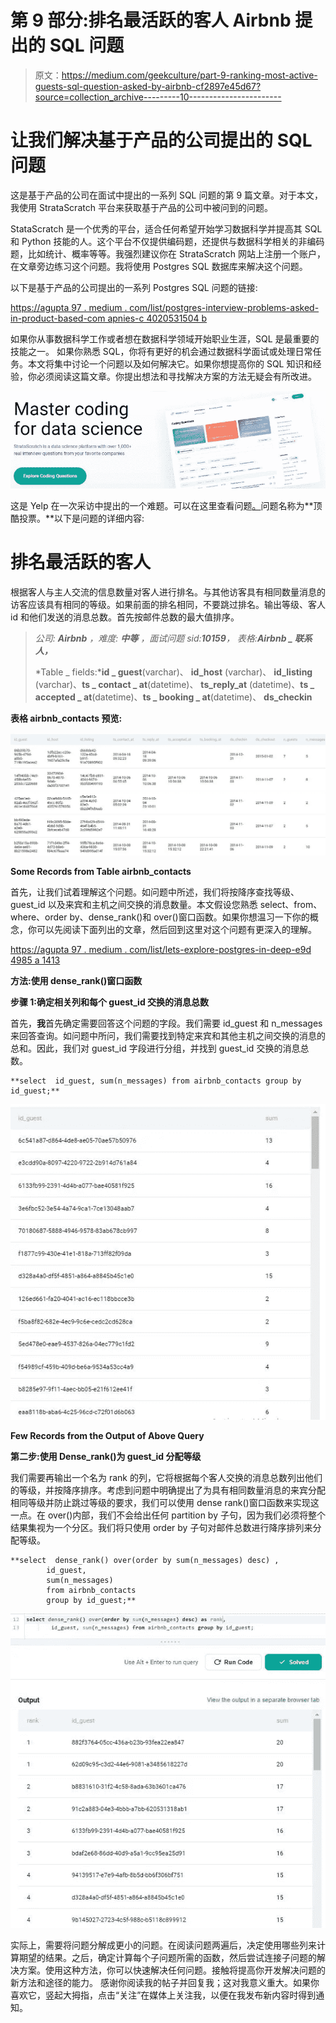 # 第 9 部分:排名最活跃的客人 Airbnb 提出的 SQL 问题

> 原文：<https://medium.com/geekculture/part-9-ranking-most-active-guests-sql-question-asked-by-airbnb-cf2897e45d67?source=collection_archive---------10----------------------->

# 让我们解决基于产品的公司提出的 SQL 问题

这是基于产品的公司在面试中提出的一系列 SQL 问题的第 9 篇文章。对于本文，我使用 StrataScratch 平台来获取基于产品的公司中被问到的问题。

StataScratch 是一个优秀的平台，适合任何希望开始学习数据科学并提高其 SQL 和 Python 技能的人。这个平台不仅提供编码题，还提供与数据科学相关的非编码题，比如统计、概率等等。我强烈建议你在 StrataScratch 网站上注册一个账户，在文章旁边练习这个问题。我将使用 Postgres SQL 数据库来解决这个问题。

以下是基于产品的公司提出的一系列 Postgres SQL 问题的链接:

[https://agupta 97 . medium . com/list/postgres-interview-problems-asked-in-product-based-com apnies-c 4020531504 b](https://agupta97.medium.com/list/postgres-interview-problems-asked-in-productbased-comapnies-c4020531504b)

如果你从事数据科学工作或者想在数据科学领域开始职业生涯，SQL 是最重要的技能之一。
如果你熟悉 SQL，你将有更好的机会通过数据科学面试或处理日常任务。本文将集中讨论一个问题以及如何解决它。如果你想提高你的 SQL 知识和经验，你必须阅读这篇文章。你提出想法和寻找解决方案的方法无疑会有所改进。

![](img/5a90f0209dc3d5a42c15a5adad2ebcd4.png)

这是 Yelp 在一次采访中提出的一个难题。可以在这里查看问题[。](https://platform.stratascratch.com/coding/10060-top-cool-votes?code_type=1)问题名称为**顶酷投票。**以下是问题的详细内容:

# 排名最活跃的客人

根据客人与主人交流的信息数量对客人进行排名。与其他访客具有相同数量消息的访客应该具有相同的等级。如果前面的排名相同，不要跳过排名。输出等级、客人 id 和他们发送的消息总数。首先按邮件总数的最大值排序。

> *公司:* ***Airbnb*** *，难度:* ***中等*** *，面试问题 sid:****10159****，* *表格:***Airbnb _ 联系人*，***
> 
> *Table _ fields:***id _ guest**(varchar)、 **id_host** (varchar)、 **id_listing** (varchar)、**ts _ contact _ at**(datetime)、 **ts_reply_at** (datetime)、**ts _ accepted _ at**(datetime)、**ts _ booking _ at**(datetime)、 **ds_checkin**

**表格 airbnb_contacts 预览:**

![](img/5d57a609e96cc5fd7b222cb410cb94f4.png)

**Some Records from Table airbnb_contacts**

首先，让我们试着理解这个问题。如问题中所述，我们将按降序查找等级、guest_id 以及来宾和主机之间交换的消息数量。本文假设您熟悉 select、from、where、order by、dense_rank()和 over()窗口函数。如果你想温习一下你的概念，你可以先阅读下面列出的文章，然后回到这里对这个问题有更深入的理解。

[https://agupta 97 . medium . com/list/lets-explore-postgres-in-deep-e9d 4985 a 1413](https://agupta97.medium.com/list/lets-explore-postgres-in-deep-e9d4985a1413)

**方法:使用 dense_rank()窗口函数**

**步骤 1:确定相关列和每个 guest_id 交换的消息总数**

首先，**我**首先确定需要回答这个问题的字段。我们需要 id_guest 和 n_messages 来回答查询。如问题中所问，我们需要找到特定来宾和其他主机之间交换的消息的总和。因此，我们对 guest_id 字段进行分组，并找到 guest_id 交换的消息总数。

```
**select  id_guest, sum(n_messages) from airbnb_contacts group by id_guest;**
```

![](img/060e959a2b991a85a6e27cde90fe83aa.png)

**Few Records from the Output of Above Query**

**第二步:使用 Dense_rank()为 guest_id 分配等级**

我们需要再输出一个名为 rank 的列，它将根据每个客人交换的消息总数列出他们的等级，并按降序排序。考虑到问题中明确提出了为具有相同数量消息的来宾分配相同等级并防止跳过等级的要求，我们可以使用 dense rank()窗口函数来实现这一点。在 over()内部，我们不会给出任何 partition by 子句，因为我们必须将整个结果集视为一个分区。我们将只使用 order by 子句对邮件总数进行降序排列来分配等级。

```
**select  dense_rank() over(order by sum(n_messages) desc) ,
        id_guest,
        sum(n_messages)
        from airbnb_contacts
        group by id_guest;**
```

![](img/fb4fa1853493038d865fadabb7806621.png)

实际上，需要将问题分解成更小的问题。在阅读问题两遍后，决定使用哪些列来计算期望的结果。之后，确定计算每个子问题所需的函数，然后尝试连接子问题的解决方案。使用这种方法，你可以快速解决任何问题。接触将提高你开发解决问题的新方法和途径的能力。
感谢你阅读我的帖子并回复我；这对我意义重大。如果你喜欢它，竖起大拇指，点击“关注”在媒体上关注我，以便在我发布新内容时得到通知。